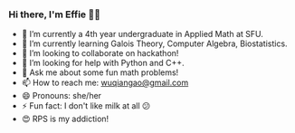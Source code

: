 ### Hi there, I'm Effie 🙌🏻

<!--
**effiegao/effiegao** is a ✨ _special_ ✨ repository because its `README.md` (this file) appears on your GitHub profile.-->

- 🔭 I’m currently a 4th year undergraduate in Applied Math at SFU.
- 🌱 I’m currently learning Galois Theory, Computer Algebra, Biostatistics.
- 👯 I’m looking to collaborate on hackathon!
- 🤔 I’m looking for help with Python and C++.
- 💬 Ask me about some fun math problems!
- 📫 How to reach me: wuqiangao@gmail.com
- 😄 Pronouns: she/her
- ⚡ Fun fact: I don't like milk at all 😕
- 😍 RPS is my addiction!
